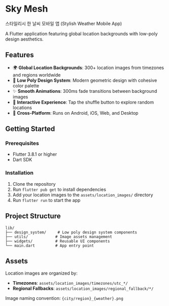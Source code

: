 # Sky Mesh
스타일리시 한 날씨 모바일 앱 (Stylish Weather Mobile App)

A Flutter application featuring global location backgrounds with low-poly design aesthetics.

## Features

- 🌍 **Global Location Backgrounds**: 300+ location images from timezones and regions worldwide
- 🎨 **Low Poly Design System**: Modern geometric design with cohesive color palette
- ✨ **Smooth Animations**: 300ms fade transitions between background images
- 🎯 **Interactive Experience**: Tap the shuffle button to explore random locations
- 📱 **Cross-Platform**: Runs on Android, iOS, Web, and Desktop

## Getting Started

### Prerequisites
- Flutter 3.8.1 or higher
- Dart SDK

### Installation
1. Clone the repository
2. Run `flutter pub get` to install dependencies
3. Add your location images to the `assets/location_images/` directory
4. Run `flutter run` to start the app

## Project Structure

```
lib/
├── design_system/     # Low poly design system components
├── utils/            # Image assets management
├── widgets/          # Reusable UI components
└── main.dart         # App entry point
```

## Assets

Location images are organized by:
- **Timezones**: `assets/location_images/timezones/utc_*/`
- **Regional Fallbacks**: `assets/location_images/regional_fallback/*/`

Image naming convention: `{city/region}_{weather}.png`
